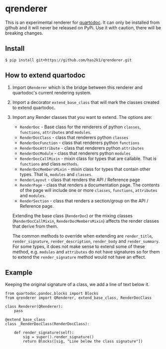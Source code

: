 # qrenderer

This is an experimental renderer for [quartodoc](https://github.com/machow/quartodoc).
It can only be installed from github and it will never be released on PyPi. Use it with caution, there will be breaking changes.

## Install

```console
$ pip install git+https://github.com/has2k1/qrenderer.git
```


## How to extend quartodoc

1. Import `QRenderer` which is the bridge between this renderer and
   quartodoc's current rendering system.

2. Import a decorator `extend_base_class` that will mark the classes
   created to extend quartodoc.

3. Import any Render classes that you want to extend. The options are:

   - `RenderDoc` - Base class for the renderers of python `classes`, `functions`,
     `attributes` and `modules`.
   - `RenderDocClass` - class that renderers python `classes`
   - `RenderDocFunction` - class that renderers python `functions`
   - `RenderDocAttribute` - class that renderers python `attributes`
   - `RenderDocModule` - class that renderers python `modules`
   - `RenderDocCallMixin` - mixin class for types that are callable. That is
     `functions` and class `methods`.
   - `RenderDocMembersMixin` - mixin class for types that contain other types.
     That is, `modules` and `classes`.
   - `RenderLayout` - class that renders the API / Reference page
   - `RenderPage` - class that renders a documentation page. The contents of the
     page will include one or more `classes`, `functions`, `attributes` and
     `modules`.
   - `RenderSection` - class that renders a section/group on the API / Reference
     page.

   Extending the base class (`RenderDoc`) or the mixing classes
   (`RenderDocCallMixin`, `RenderDocMembersMixin`) affects the render classes
   that derive from them.

   The common methods to override when extending are `render_title`, `render_signature`,
   `render_description`, `render_body` and `render_summary`. For some types, it does not make sense
   to extend some of these method, e.g. `modules` and `attributes` do not have signatures
   so for them to extend the `render_signature` method would not have an effect.

## Example

Keeping the original signature of a class, we add a line of text below it.

```
from quartodoc.pandoc.blocks import Blocks
from qrenderer import QRenderer, extend_base_class, RenderDocClass

class Renderer(QRenderer):
    pass

@extend_base_class
class _RenderDocClass(RenderDocClass):

    def render_signature(self):
        sig = super().render_signature()
        return Blocks([sig, "Line below the class signature"])
```
